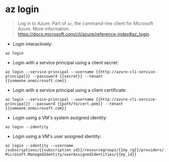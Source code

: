 # az login

> Log in to Azure.
> Part of `az`, the command-line client for Microsoft Azure.
> More information: <https://docs.microsoft.com/cli/azure/reference-index#az_login>.

- Login interactively:

`az login`

- Login with a service principal using a client secret:

`az login --service-principal --username {{http://azure-cli-service-principal}} --passsword {{secret}} --tenant {{someone.onmicrosoft.com}}`

- Login with a service principal using a client certificate:

`az login --service-principal --username {{http://azure-cli-service-principal}} --password {{path/to/cert.pem}} --tenant {{someone.onmicrosoft.com}}`

- Login using a VM's system assigned identity:

`az login --identity`

- Login using a VM's user assigned identity:

`az login --identity --username /subscriptions/{{subscription_id}}/resourcegroups/{{my_rg}}/providers/Microsoft.ManagedIdentity/userAssignedIdentities/{{my_id}}`
